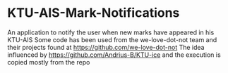 # KTU-AIS-Mark-Notifications
An application to notify the user when new marks have appeared in his KTU-AIS
Some code has been used from the we-love-dot-not team and their projects found at https://github.com/we-love-dot-not
The idea influenced by https://github.com/Andrius-B/KTU-ice and the execution is copied mostly from the repo 
